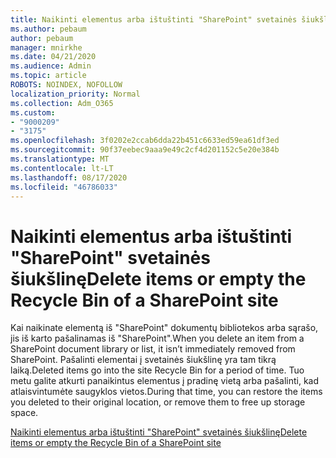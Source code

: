 ```yaml
---
title: Naikinti elementus arba ištuštinti "SharePoint" svetainės šiukšlinę
ms.author: pebaum
author: pebaum
manager: mnirkhe
ms.date: 04/21/2020
ms.audience: Admin
ms.topic: article
ROBOTS: NOINDEX, NOFOLLOW
localization_priority: Normal
ms.collection: Adm_O365
ms.custom:
- "9000209"
- "3175"
ms.openlocfilehash: 3f0202e2ccab6dda22b451c6633ed59ea61df3ed
ms.sourcegitcommit: 90f37eebec9aaa9e49c2cf4d201152c5e20e384b
ms.translationtype: MT
ms.contentlocale: lt-LT
ms.lasthandoff: 08/17/2020
ms.locfileid: "46786033"
---
```

# <a name="delete-items-or-empty-the-recycle-bin-of-a-sharepoint-site"></a><span data-ttu-id="945f9-102">Naikinti elementus arba ištuštinti "SharePoint" svetainės šiukšlinę</span><span class="sxs-lookup"><span data-stu-id="945f9-102">Delete items or empty the Recycle Bin of a SharePoint site</span></span> 

<span data-ttu-id="945f9-103">Kai naikinate elementą iš "SharePoint" dokumentų bibliotekos arba sąrašo, jis iš karto pašalinamas iš "SharePoint".</span><span class="sxs-lookup"><span data-stu-id="945f9-103">When you delete an item from a SharePoint document library or list, it isn’t immediately removed from SharePoint.</span></span> <span data-ttu-id="945f9-104">Pašalinti elementai į svetainės šiukšlinę yra tam tikrą laiką.</span><span class="sxs-lookup"><span data-stu-id="945f9-104">Deleted items go into the site Recycle Bin for a period of time.</span></span> <span data-ttu-id="945f9-105">Tuo metu galite atkurti panaikintus elementus į pradinę vietą arba pašalinti, kad atlaisvintumėte saugyklos vietos.</span><span class="sxs-lookup"><span data-stu-id="945f9-105">During that time, you can restore the items you deleted to their original location, or remove them to free up storage space.</span></span>

[<span data-ttu-id="945f9-106">Naikinti elementus arba ištuštinti "SharePoint" svetainės šiukšlinę</span><span class="sxs-lookup"><span data-stu-id="945f9-106">Delete items or empty the Recycle Bin of a SharePoint site</span></span>](https://support.office.com/article/2e713599-d13e-40d6-96dc-66f0a366f74e)